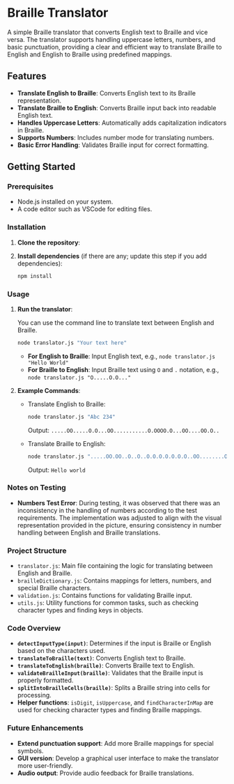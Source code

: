 # Braille Translator

A simple Braille translator that converts English text to Braille and vice versa. The translator supports handling uppercase letters, numbers, and basic punctuation, providing a clear and efficient way to translate Braille to English and English to Braille using predefined mappings.

## Features

- **Translate English to Braille**: Converts English text to its Braille representation.
- **Translate Braille to English**: Converts Braille input back into readable English text.
- **Handles Uppercase Letters**: Automatically adds capitalization indicators in Braille.
- **Supports Numbers**: Includes number mode for translating numbers.
- **Basic Error Handling**: Validates Braille input for correct formatting.

## Getting Started

### Prerequisites

- Node.js installed on your system.
- A code editor such as VSCode for editing files.

### Installation

1. **Clone the repository**:

2. **Install dependencies** (if there are any; update this step if you add dependencies):
   ```bash
   npm install
   ```

### Usage

1. **Run the translator**:

   You can use the command line to translate text between English and Braille.

   ```bash
   node translator.js "Your text here"
   ```

   - **For English to Braille**: Input English text, e.g., `node translator.js "Hello World"`
   - **For Braille to English**: Input Braille text using `O` and `.` notation, e.g., `node translator.js "O.....O.O..."`

2. **Example Commands**:

   - Translate English to Braille:

     ```bash
     node translator.js "Abc 234"
     ```

     Output: `.....OO.....O.O...OO...........O.OOOO.O...OO....OO.O..`

   - Translate Braille to English:
     ```bash
     node translator.js ".....OO.OO..O..O..O.O.O.O.O.O.O..OO........OOO.OO..OO.O.OOO.O.O.O.OO.O.."
     ```
     Output: `Hello world`

### Notes on Testing

- **Numbers Test Error**: During testing, it was observed that there was an inconsistency in the handling of numbers according to the test requirements. The implementation was adjusted to align with the visual representation provided in the picture, ensuring consistency in number handling between English and Braille translations.

### Project Structure

- `translator.js`: Main file containing the logic for translating between English and Braille.
- `brailleDictionary.js`: Contains mappings for letters, numbers, and special Braille characters.
- `validation.js`: Contains functions for validating Braille input.
- `utils.js`: Utility functions for common tasks, such as checking character types and finding keys in objects.

### Code Overview

- **`detectInputType(input)`**: Determines if the input is Braille or English based on the characters used.
- **`translateToBraille(text)`**: Converts English text to Braille.
- **`translateToEnglish(braille)`**: Converts Braille text to English.
- **`validateBrailleInput(braille)`**: Validates that the Braille input is properly formatted.
- **`splitIntoBrailleCells(braille)`**: Splits a Braille string into cells for processing.
- **Helper functions**: `isDigit`, `isUppercase`, and `findCharacterInMap` are used for checking character types and finding Braille mappings.

### Future Enhancements

- **Extend punctuation support**: Add more Braille mappings for special symbols.
- **GUI version**: Develop a graphical user interface to make the translator more user-friendly.
- **Audio output**: Provide audio feedback for Braille translations.
